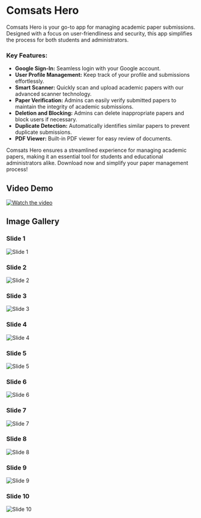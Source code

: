 # Comsats Hero

Comsats Hero is your go-to app for managing academic paper submissions. Designed with a focus on user-friendliness and security, this app simplifies the process for both students and administrators.

### Key Features:
- **Google Sign-In:** Seamless login with your Google account.
- **User Profile Management:** Keep track of your profile and submissions effortlessly.
- **Smart Scanner:** Quickly scan and upload academic papers with our advanced scanner technology.
- **Paper Verification:** Admins can easily verify submitted papers to maintain the integrity of academic submissions.
- **Deletion and Blocking:** Admins can delete inappropriate papers and block users if necessary.
- **Duplicate Detection:** Automatically identifies similar papers to prevent duplicate submissions.
- **PDF Viewer:** Built-in PDF viewer for easy review of documents.

Comsats Hero ensures a streamlined experience for managing academic papers, making it an essential tool for students and educational administrators alike. Download now and simplify your paper management process!

## Video Demo

[![Watch the video](https://img.youtube.com/vi/VIDEO_ID/maxresdefault.jpg)](https://github.com/MohammedAlsalehi033/ComsatsHero/blob/master/WhatsApp%20Video%202024-08-11%20at%2000.55.30_4ec32869.mp4)

## Image Gallery

### Slide 1
![Slide 1](https://github.com/MohammedAlsalehi033/ComsatsHero/blob/master/Slide%2016_9%20-%201%20(5).png)

### Slide 2
![Slide 2](https://github.com/MohammedAlsalehi033/ComsatsHero/blob/master/Slide%2016_9%20-%202.png)

### Slide 3
![Slide 3](https://github.com/MohammedAlsalehi033/ComsatsHero/blob/master/Slide%2016_9%20-%203.png)

### Slide 4
![Slide 4](https://github.com/MohammedAlsalehi033/ComsatsHero/blob/master/Slide%2016_9%20-%204.png)

### Slide 5
![Slide 5](https://github.com/MohammedAlsalehi033/ComsatsHero/blob/master/Slide%2016_9%20-%205%20(1).png)

### Slide 6
![Slide 6](https://github.com/MohammedAlsalehi033/ComsatsHero/blob/master/Slide%2016_9%20-%205%20(2).png)

### Slide 7
![Slide 7](https://github.com/MohammedAlsalehi033/ComsatsHero/blob/master/Slide%2016_9%20-%205.png)

### Slide 8
![Slide 8](https://github.com/MohammedAlsalehi033/ComsatsHero/blob/master/Slide%2016_9%20-%206.png)

### Slide 9
![Slide 9](https://github.com/MohammedAlsalehi033/ComsatsHero/blob/master/Slide%2016_9%20-%207.png)

### Slide 10
![Slide 10](https://github.com/MohammedAlsalehi033/ComsatsHero/blob/master/Slide%2016_9%20-%208.png)
